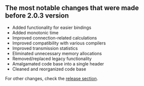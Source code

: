 The most notable changes that were made before 2.0.3 version
--------

- Added functionality for easier bindings
- Added monotonic time
- Improved connection-related calculations
- Improved compatibility with various compilers
- Improved transmission statistics
- Eliminated unnecessary memory allocations
- Removed/replaced legacy functionality
- Amalgamated code base into a single header
- Cleaned and reorganized code base

For other changes, check the [release section](https://github.com/nxrighthere/ENet-CSharp/releases).
